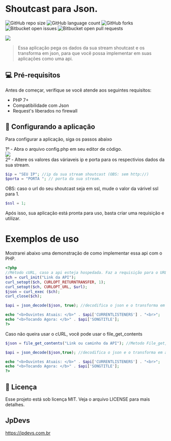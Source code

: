 # Shoutcast para Json.


![GitHub repo size](https://img.shields.io/github/repo-size/JpDevs/Shoutcast-data-to-json?style=for-the-badge)
![GitHub language count](https://img.shields.io/github/languages/count/JpDevs/Shoutcast-data-to-json?style=for-the-badge)
![GitHub forks](https://img.shields.io/github/forks/JpDevs/Shoutcast-data-to-json?style=for-the-badge)
![Bitbucket open issues](https://img.shields.io/bitbucket/issues/JpDevs/Shoutcast-data-to-json?style=for-the-badge)
![Bitbucket open pull requests](https://img.shields.io/bitbucket/pr-raw/JpDevs/Shoutcast-data-to-json?style=for-the-badge)

<img src="https://image.prntscr.com/image/oLQVT0X2SGWzICHXrr-3uA.png">

> Essa aplicação pega os dados da sua stream shoutcast e os transforma em json, para que você possa implementar em suas aplicações como uma api.

## 💻 Pré-requisitos

Antes de começar, verifique se você atende aos seguintes requisitos:
* PHP 7+
* Compatibilidade com Json
* Request's liberados no firewall

## 🚀 Configurando a aplicação

Para configurar a aplicação, siga os passos abaixo

1º - Abra o arquivo config.php em seu editor de código.
<br>
<img src="https://image.prntscr.com/image/fBhGaMwoRg-Y3WGIUEit2Q.png"></img>
<br>
2º - Altere os valores das váriaveis ip e porta para os respectivios dados da sua stream.
```php
$ip = "SEU IP"; //ip da sua stream shoutcast (OBS: sem http://)
$porta = "PORTA "; // porta da sua stream.
```

OBS: caso o url do seu shoutcast seja em ssl, mude o valor da várivel ssl para 1.
```PHP
$ssl = 1;
```

Após isso, sua aplicação está pronta para uso, basta criar uma requisição e utilizar.

# Exemplos de uso
Mostrarei abaixo uma demonstração de como implementar essa api com o PHP.

```PHP
<?php
//Método cURL, caso a api esteja hospedada. Faz a requisição para o URL desejado. (Usar apenas URL)
$ch = curl_init("Link da API");
curl_setopt($ch, CURLOPT_RETURNTRANSFER, 1);
curl_setopt($ch, CURLOPT_URL, $url);
$json = curl_exec ($ch);
curl_close($ch);

$api = json_decode($json, true); //decodifica o json e o transforma em associativo.

echo "<b>Ouvintes Atuais: </b>" . $api['CURRENTLISTENERS'] . "<br>";
echo "<b>Tocando Agora: </b>" . $api['SONGTITLE'];
?>

```
Caso não queira usar o cURL, você pode usar o file_get_contents
```PHP
$json = file_get_contents("Link ou caminho da API"); //Metodo File_get, funciona tanto em URL quanto em caminho de arquivo

$api = json_decode($json,true); //decodifica o json e o transforma em associativo.

echo "<b>Ouvintes Atuais: </b>" . $api['CURRENTLISTENERS'] . "<br>";
echo "<b>Tocando Agora: </b>" . $api['SONGTITLE'];
?>
```

## 📝 Licença

Esse projeto está sob licença MIT. Veja o arquivo LICENSE para mais detalhes.

## JpDevs
<a href="https://jpdevs.com.br">https://jpdevs.com.br</a>
